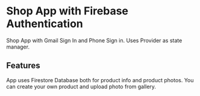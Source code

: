# Shop App with Firebase Authentication

Shop App with Gmail Sign In and Phone Sign in. Uses Provider as state manager.

## Features
App uses Firestore Database both for product info and product photos. You can create your own product and upload photo from gallery. 


